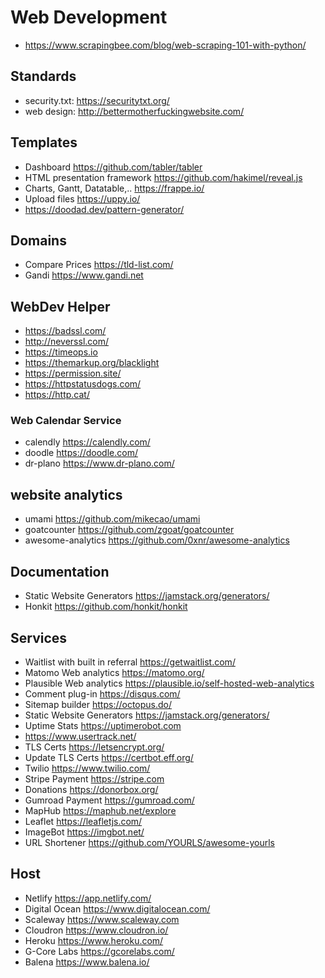 # Web Development

- <https://www.scrapingbee.com/blog/web-scraping-101-with-python/>

## Standards

- security.txt: <https://securitytxt.org/>
- web design: <http://bettermotherfuckingwebsite.com/>

## Templates

- Dashboard <https://github.com/tabler/tabler>
- HTML presentation framework <https://github.com/hakimel/reveal.js>
- Charts, Gantt, Datatable,.. <https://frappe.io/>
- Upload files <https://uppy.io/>
- <https://doodad.dev/pattern-generator/>

## Domains

- Compare Prices <https://tld-list.com/>
- Gandi <https://www.gandi.net>

## WebDev Helper

- <https://badssl.com/>
- <http://neverssl.com/>
- <https://timeops.io>
- <https://themarkup.org/blacklight>
- <https://permission.site/>
- <https://httpstatusdogs.com/>
- <https://http.cat/>

### Web Calendar Service

- calendly <https://calendly.com/>
- doodle <https://doodle.com/>
- dr-plano <https://www.dr-plano.com/>

## website analytics

- umami <https://github.com/mikecao/umami>
- goatcounter <https://github.com/zgoat/goatcounter>
- awesome-analytics <https://github.com/0xnr/awesome-analytics>

## Documentation

- Static Website Generators <https://jamstack.org/generators/>
- Honkit <https://github.com/honkit/honkit>

## Services

- Waitlist with built in referral <https://getwaitlist.com/>
- Matomo Web analytics <https://matomo.org/>
- Plausible Web analytics <https://plausible.io/self-hosted-web-analytics>
- Comment plug-in <https://disqus.com/>
- Sitemap builder <https://octopus.do/>
- Static Website Generators <https://jamstack.org/generators/>
- Uptime Stats <https://uptimerobot.com>
- <https://www.usertrack.net/>
- TLS Certs <https://letsencrypt.org/>
- Update TLS Certs <https://certbot.eff.org/>
- Twilio <https://www.twilio.com/>
- Stripe Payment <https://stripe.com>
- Donations <https://donorbox.org/>
- Gumroad Payment <https://gumroad.com/>
- MapHub <https://maphub.net/explore>
- Leaflet <https://leafletjs.com/>
- ImageBot <https://imgbot.net/>
- URL Shortener <https://github.com/YOURLS/awesome-yourls>

## Host

- Netlify <https://app.netlify.com/>
- Digital Ocean <https://www.digitalocean.com/>
- Scaleway <https://www.scaleway.com>
- Cloudron <https://www.cloudron.io/>
- Heroku <https://www.heroku.com/>
- G-Core Labs <https://gcorelabs.com/>
- Balena <https://www.balena.io/>
